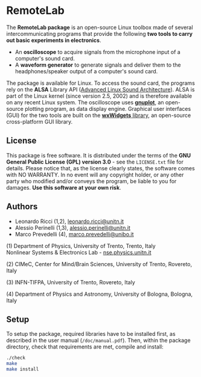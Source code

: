 # RemoteLab

The **RemoteLab package** is an open-source Linux toolbox made of several intercommunicating programs that provide the following **two tools to carry out basic experiments in electronics**.
* An **oscilloscope** to acquire signals from the microphone input of a computer's sound card.
* A **waveform generator** to generate signals and deliver them to the headphones/speaker output of a computer's sound card.

The package is available for Linux. To access the sound card, the programs rely on the **ALSA** Library API ([Advanced Linux Sound Architecture](https://alsa-project.org/wiki/Main_Page)). ALSA is part of the Linux kernel (since version 2.5, 2002) and is therefore available on any recent Linux system. The oscilloscope uses [**gnuplot**](http://www.gnuplot.info/), an open-source plotting program, as data display engine. Graphical user interfaces (GUI) for the two tools are built on the [**wxWidgets** library](https://www.wxwidgets.org/), an open-source cross-platform GUI library.

## License

This package is free software. It is distributed under the terms of the **GNU General Public License (GPL) version 3.0** - see the `LICENSE.txt` file for details. Please notice that, as the license clearly states, the software comes with NO WARRANTY. In no event will any copyright holder, or any other party who modified and/or conveys the program, be liable to you for damages. **Use this software at your own risk**.

## Authors

- Leonardo Ricci (1,2), leonardo.ricci@unitn.it
- Alessio Perinelli (1,3), alessio.perinelli@unitn.it
- Marco Prevedelli (4), marco.prevedelli@unibo.it

(1) Department of Physics, University of Trento, Trento, Italy  
Nonlinear Systems & Electronics Lab - [nse.physics.unitn.it](nse.physics.unitn.it)  

(2) CIMeC, Center for Mind/Brain Sciences, University of Trento, Rovereto, Italy

(3) INFN-TIFPA, University of Trento, Rovereto, Italy

(4) Department of Physics and Astronomy, University of Bologna, Bologna, Italy

## Setup

To setup the package, required libraries have to be installed first, as described in the user manual (`/doc/manual.pdf`). Then, within the package directory, check that requirements are met, compile and install:
```bash
./check
make
make install
```
